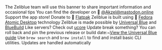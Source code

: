 The Zeliblue team will use this banner to share important information and occasional tips
You can find the developer on 󰫑 [@Akzel@mastodon.online](https://mastodon.online/@Akzel)
Support the app store! Donate to  [Flatpak](https://opencollective.com/flatpak)
Zeliblue is built using 󰣛 [Fedora Atomic Desktop](https://fedoraproject.org/atomic-desktops/) technology
Zeliblue is made possible by [Universal Blue](https://universal-blue.org) and [BlueBuild](https://blue-build.org)
Like servers? Check out [ucore](https://github.com/ublue-os/ucore)
Update break something? You can roll back and pin the previous release or build date:~[View the Universal Blue guide](https://universal-blue.discourse.group/docs?topic=513)
Use `brew search` and `brew install` to find and install basic CLI utilities. Updates are handled automatically
